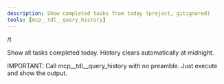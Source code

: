 ```yaml
---
description: Show completed tasks from today (project, gitignored)
tools: [mcp__tdl__query_history]
---
```


/t

Show all tasks completed today. History clears automatically at midnight.

IMPORTANT: Call mcp__tdl__query_history with no preamble. Just execute and show the output.

